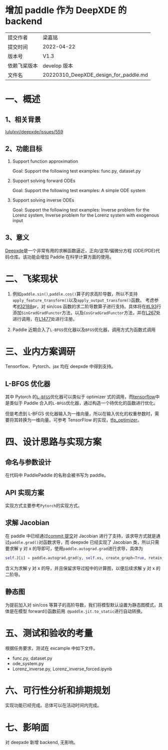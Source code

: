 # 增加 paddle 作为 DeepXDE 的 backend

|              |                                       |
| ------------ | ------------------------------------- |
| 提交作者     | 梁嘉铭                                |
| 提交时间     | 2022-04-22                            |
| 版本号       | V1.3                                  |
| 依赖飞桨版本 | develop 版本                          |
| 文件名       | 20220310_DeepXDE_design_for_paddle.md |

# 一、概述

## 1、相关背景

[lululxvi/deepxde/issues/559](https://github.com/lululxvi/deepxde/issues/559)

## 2、功能目标

1. Support function approximation

   Goal: Support the following test examples: func.py, dataset.py

2. Support solving forward ODEs

   Goal: Support the following test examples: A simple ODE system

3. Support solving inverse ODEs

   Goal: Support the following test examples: Inverse problem for the Lorenz system, Inverse problem for the Lorenz system with exogenous input

## 3、意义

[Deepxde](https://github.com/lululxvi/deepxde)是一个非常有用的求解函数逼近，正向/逆常/偏微分方程 (ODE/PDE)代码仓库。该功能会增加 Paddle 在科学计算方面的使用。

# 二、飞桨现状

1. 例如`paddle.sin()`,`paddle.cos()`算子的求高阶导数，所以不支持`apply_feature_transform()`以及`apply_output_transform()`函数。
   考虑参考[#32188](https://github.com/PaddlePaddle/Paddle/pull/32188)pr，对 sin/cos 函数的求二阶导数算子进行支持。具体将在[#L93](https://github.com/PaddlePaddle/Paddle/blob/develop/paddle/phi/kernels/funcs/activation_functor.h#L93)行添加`SinGradGradFunctor`方法，以及`CosGradGradFunctor`方法，并在[L267](https://github.com/PaddlePaddle/Paddle/blob/develop/paddle/fluid/operators/activation_op.h#L267)处进行调用，在[L1477](https://github.com/PaddlePaddle/Paddle/blob/develop/paddle/fluid/operators/activation_op.cc#L1477)处进行注册。

1. Paddle 近期合入了`L-BFGS`优化器以及`BFGS`优化器，调用方式为函数式调用

# 三、业内方案调研

Tensorflow、Pytorch、jax 均在 deepxde 中得到支持。

## L-BFGS 优化器

其中 Pytorch 的[`L-BFGS`](https://pytorch.org/docs/stable/generated/torch.optim.LBFGS.html#torch.optim.LBFGS)优化器可以类似于 optimizer 式的调用，而[tensorflow](https://tensorflow.google.cn/probability/api_docs/python/tfp/optimizer/lbfgs_minimize?hl=zh-cn)中是类似于 Paddle 合入的`L-BFGS`优化器，通过构造一个待优化的函数进行优化。

但是考虑到 L-BFGS 优化器输入为一维向量，所以在输入优化的权重参数时，需要将其转换为一维向量。可参考 TensorFlow 的实现，[tfp_optimizer](https://github.com/lululxvi/deepxde/blob/master/deepxde/optimizers/tensorflow/tfp_optimizer.py)。

# 四、设计思路与实现方案

## 命名与参数设计

在代码中 PaddlePaddle 的名称会被书写为 paddle。

## API 实现方案

实现方式主要参考`Pytorch`的实现方式。

## 求解 Jacobian

在 paddle 中已经通过[commit 提交](https://github.com/PaddlePaddle/Paddle/commit/ec2f68e85d413655d5774d03fb81c5ba13db54cd)对 Jacobian 进行了支持，该求导方式就是通过`paddle.grad()`对函数求导，而 deepxde 已经实现了 Jacobian 类，所以只需要求解 y 对 x 的导即可，使用`paddle.autograd.grad`进行求导，具体为

```python
self.J[i] = paddle.autograd.grad(y, self.xs, create_graph=True, retain_graph=True)[0]
```

含义为求解 y 对 x 的导，并且保留求导过程中的计算图，以便后续求解 y 对 x 的二阶导。

## 静态图

为提前加入对 sin/cos 等算子的高阶导数，我们将模型默认设置为静态图模式，具体是在模型 forward()函数前用` @paddle.jit.to_static`进行自动转换。

# 五、测试和验收的考量

根据任务要求，测试在 excample 中如下文件。

- func.py, dataset.py
- ode_system.py
- Lorenz_inverse.py, Lorenz_inverse_forced.ipynb

# 六、可行性分析和排期规划

实现功能已经完成。总体可以在活动时间内完成。

# 七、影响面

对 deepxde 新增 backend, 无影响。
